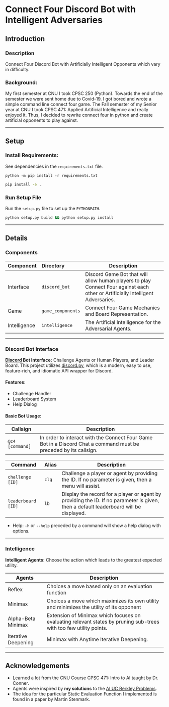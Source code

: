 # Connect Four Discord Bot with Intelligent Adversaries

## Introduction

### Description

Connect Four Discord Bot with Artificially Intelligent Opponents which vary in difficulty.

### Background:

My first semester at CNU I took CPSC 250 (Python). Towards the end of the semester we were sent home due to Covid-19. I got bored and wrote a simple command line connect four game. The Fall semester of my Senior year at CNU I took CPSC 471: Applied Artificial Intelligence and really enjoyed it. Thus, I decided to rewrite connect four in python and create artificial opponents to play against.

---

## Setup

### Install Requirements:

See dependencies in the `requirements.txt` file.

```shell
python -m pip install -r requirements.txt
```

[//]: # (Generated Requirements File with:)
[//]: # (```shell)
[//]: # (python -m pip freeze > requirements.txt)
[//]: # (```)


```bash
pip install -e .
```

### Run Setup File

Run the `setup.py` file to set up the `PYTHONPATH`.

```bash
python setup.py build && python setup.py install
```

---

## Details

### Components


| Component    | Directory         | Description                                                                                                                     |
|--------------|:------------------|---------------------------------------------------------------------------------------------------------------------------------|
| Interface    | `discord_bot`     | Discord Game Bot that will allow human players to play Connect Four against each other or Artificially Intelligent Adversaries. |
| Game         | `game_components` | Connect Four Game Mechanics and Board Representation.                                                                           |
| Intelligence | `intelligence`    | The Artificial Intelligence for the Adversarial Agents.                                                                         |

---

### Discord Bot Interface

**[Discord](https://discord.com/) Bot Interface:** Challenge Agents or Human Players, and Leader Board.  This project utilizes [discord.py](https://discordpy.readthedocs.io/en/stable/), which is a modern, easy to use, feature-rich, and idiomatic API wrapper for Discord.

#### Features:
- Challenge Handler
- Leaderboard System
- Help Dialog

#### Basic Bot Usage:


| Callsign        | Description                                                                                                       |
|-----------------|-------------------------------------------------------------------------------------------------------------------|
| `@c4 [command]` | In order to interact with the Connect Four Game Bot in a Discord Chat a command must be preceded by its callsign. |

| Command            | Alias | Description                                                                                                                           |
|--------------------|-------|---------------------------------------------------------------------------------------------------------------------------------------|
| `challenge [ID]`   | `clg` | Challenge a player or agent by providing the ID.  If no parameter is given, then a menu will assist.                                  |
| `leaderboard [ID]` | `lb`  | Display the record for a player or agent by providing the ID. If no parameter is given, then a default leaderboard will be displayed. |
- Help: `-h` or `--help` preceded by a command will show a help dialog with options.

---

### Intelligence

**Intelligent Agents:** Choose the action which leads to the greatest expected utility.

| Agents                 | Description                                                                                                        |
|------------------------|--------------------------------------------------------------------------------------------------------------------|
| Reflex                 | Choices a move based only on an evaluation function                                                                |
| Minimax                | Choices a move which maximizes its own utility and minimizes the utility of its opponent                           |
| Alpha-Beta Minimax     | Extension of Minimax which focuses on evaluating relevant states by pruning sub-trees with too few utility points. |
| Iterative Deepening    | Minimax with Anytime Iterative Deepening.                                                                          |

---

## Acknowledgements

- Learned a lot from the CNU Course CPSC 471: Intro to AI taught by Dr. Conner.
- Agents were inspired by **my solutions** to the [AI UC Berkley Problems](http://ai.berkeley.edu).
- The idea for the particular Static Evaluation Function I implemented is found in a paper by Martin Stenmark.
